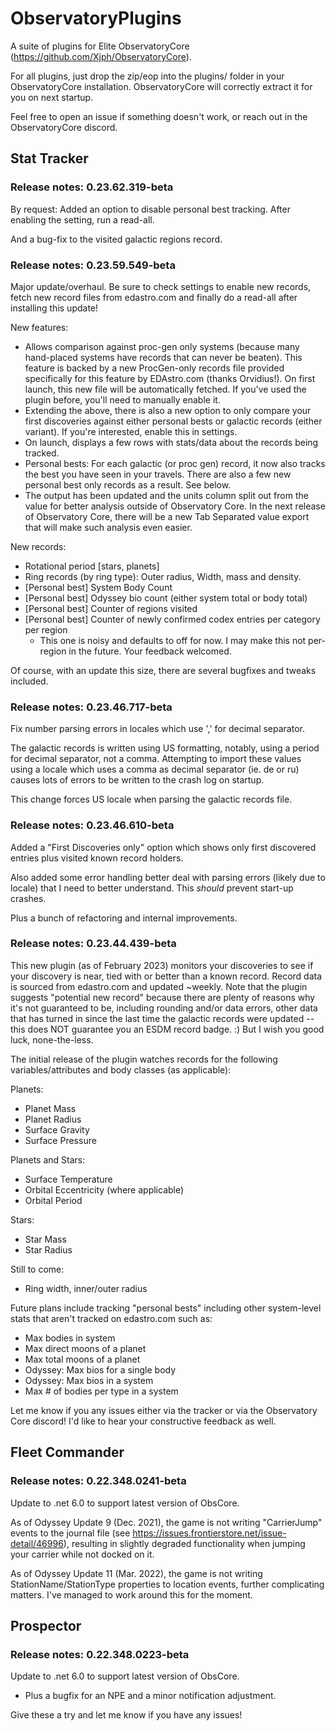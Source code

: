# ObservatoryPlugins
A suite of plugins for Elite ObservatoryCore (https://github.com/Xjph/ObservatoryCore).

For all plugins, just drop the zip/eop into the plugins/ folder in your ObservatoryCore installation.
ObservatoryCore will correctly extract it for you on next startup.

Feel free to open an issue if something doesn't work, or reach out in the ObservatoryCore discord.

## Stat Tracker

### Release notes: 0.23.62.319-beta

By request: Added an option to disable personal best tracking. After enabling the setting, run a read-all.

And a bug-fix to the visited galactic regions record.


### Release notes: 0.23.59.549-beta

Major update/overhaul. Be sure to check settings to enable new records, fetch new record files from edastro.com and finally do a read-all after installing this update!

New features:
*   Allows comparison against proc-gen only systems (because many hand-placed systems have records that can never be beaten).
    This feature is backed by a new ProcGen-only records file provided specifically for this feature by EDAstro.com (thanks Orvidius!).
    On first launch, this new file will be automatically fetched.  If you've used the plugin before, you'll need to manually enable it.
*   Extending the above, there is also a new option to only compare your first discoveries against either personal bests or galactic records (either variant).
    If you're interested, enable this in settings.
*   On launch, displays a few rows with stats/data about the records being tracked.
*   Personal bests: For each galactic (or proc gen) record, it now also tracks the best you have seen in your travels. There are also
    a few new personal best only records as a result. See below.
*   The output has been updated and the units column split out from the value for better analysis outside of Observatory Core.
    In the next release of Observatory Core, there will be a new Tab Separated value export that will make such analysis even easier.

New records:
*   Rotational period [stars, planets]
*   Ring records (by ring type): Outer radius, Width, mass and density.
*   [Personal best] System Body Count
*   [Personal best] Odyssey bio count (either system total or body total)
*   [Personal best] Counter of regions visited
*   [Personal best] Counter of newly confirmed codex entries per category per region
    *   This one is noisy and defaults to off for now. I may make this not per-region in the future. Your feedback welcomed.

Of course, with an update this size, there are several bugfixes and tweaks included.

### Release notes: 0.23.46.717-beta

Fix number parsing errors in locales which use ',' for decimal separator.

The galactic records is written using US formatting, notably, using a period for decimal separator, not a comma. Attempting to import these values using a locale which uses a comma as decimal separator (ie. de or ru) causes lots of errors to be written to the crash log on startup.

This change forces US locale when parsing the galactic records file.


### Release notes: 0.23.46.610-beta

Added a "First Discoveries only" option which shows only first discovered entries plus visited known record holders.

Also added some error handling better deal with parsing errors (likely due to locale) that I need to better understand. This *should* prevent start-up crashes.

Plus a bunch of refactoring and internal improvements.

### Release notes: 0.23.44.439-beta

This new plugin (as of February 2023) monitors your discoveries to see if your discovery is near, tied with or better than a known record.
Record data is sourced from edastro.com and updated ~weekly. Note that the plugin suggests "potential new record" because there are 
plenty of reasons why it's not guaranteed to be, including rounding and/or data errors, other data that has turned in since the last time
the galactic records were updated -- this does NOT guarantee you an ESDM record badge. :) But I wish you good luck, none-the-less.

The initial release of the plugin watches records for the following variables/attributes and body classes (as applicable):

Planets:

*   Planet Mass
*   Planet Radius
*   Surface Gravity
*   Surface Pressure

Planets and Stars:

*   Surface Temperature
*   Orbital Eccentricity (where applicable)
*   Orbital Period

Stars:

*   Star Mass
*   Star Radius

Still to come:

*   Ring width, inner/outer radius

Future plans include tracking "personal bests" including other system-level stats that aren't tracked on edastro.com such as:

*   Max bodies in system
*   Max direct moons of a planet
*   Max total moons of a planet
*   Odyssey: Max bios for a single body
*   Odyssey: Max bios in a system
*   Max # of bodies per type in a system

Let me know if you any issues either via the tracker or via the Observatory Core discord! I'd like to hear your constructive feedback as well.

## Fleet Commander

### Release notes: 0.22.348.0241-beta

Update to .net 6.0 to support latest version of ObsCore.

As of Odyssey Update 9 (Dec. 2021), the game is not writing "CarrierJump" events to the journal file
(see https://issues.frontierstore.net/issue-detail/46996), resulting in slightly degraded functionality
when jumping your carrier while not docked on it.

As of Odyssey Update 11 (Mar. 2022), the game is not writing StationName/StationType properties to location
events, further complicating matters. I've managed to work around this for the moment.

## Prospector

### Release notes: 0.22.348.0223-beta

Update to .net 6.0 to support latest version of ObsCore.

* Plus a bugfix for an NPE and a minor notification adjustment.

Give these a try and let me know if you have any issues!
